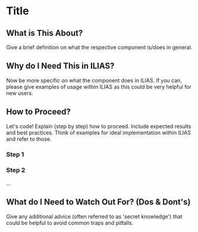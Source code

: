 # Title

## What is This About?

Give a brief definition on what the respective component is/does in general.


## Why do I Need This in ILIAS?

Now be more specific on what the component does in ILIAS. If you can, please give examples of usage within ILIAS as this could be very helpful for new users.

## How to Proceed?

Let's code! Explain (step by step) how to proceed. Include expected results and best practices. Think of examples for ideal implementation within ILIAS and refer to those.

### Step 1

### Step 2

...


## What do I Need to Watch Out For? (Dos & Dont's)

Give any additional advice (often referred to as 'secret knowledge') that could be helpful to avoid common traps and pitfalls.